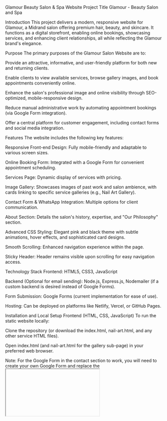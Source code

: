 Glamour Beauty Salon & Spa Website
Project Title
Glamour - Beauty Salon and Spa

Introduction
This project delivers a modern, responsive website for Glamour, a Midrand salon offering premium hair, beauty, and skincare. It functions as a digital storefront, enabling online bookings, showcasing services, and enhancing client relationships, all while reflecting the Glamour brand's elegance.

Purpose
The primary purposes of the Glamour Salon Website are to:

Provide an attractive, informative, and user-friendly platform for both new and returning clients.

Enable clients to view available services, browse gallery images, and book appointments conveniently online.

Enhance the salon's professional image and online visibility through SEO-optimized, mobile-responsive design.

Reduce manual administrative work by automating appointment bookings (via Google Form integration).

Offer a central platform for customer engagement, including contact forms and social media integration.

Features
The website includes the following key features:

Responsive Front-end Design: Fully mobile-friendly and adaptable to various screen sizes.

Online Booking Form: Integrated with a Google Form for convenient appointment scheduling.

Services Page: Dynamic display of services with pricing.

Image Gallery: Showcases images of past work and salon ambience, with cards linking to specific service galleries (e.g., Nail Art Gallery).

Contact Form & WhatsApp Integration: Multiple options for client communication.

About Section: Details the salon's history, expertise, and "Our Philosophy" section.

Advanced CSS Styling: Elegant pink and black theme with subtle animations, hover effects, and sophisticated card designs.

Smooth Scrolling: Enhanced navigation experience within the page.

Sticky Header: Header remains visible upon scrolling for easy navigation access.

Technology Stack
Frontend: HTML5, CSS3, JavaScript

Backend (Optional for email sending): Node.js, Express.js, Nodemailer (if a custom backend is desired instead of Google Forms).

Form Submission: Google Forms (current implementation for ease of use).

Hosting: Can be deployed on platforms like Netlify, Vercel, or GitHub Pages.

Installation and Local Setup
Frontend (HTML, CSS, JavaScript)
To run the static website locally:

Clone the repository (or download the index.html, nail-art.html, and any other service HTML files).

Open index.html (and nail-art.html for the gallery sub-page) in your preferred web browser.

Note: For the Google Form in the contact section to work, you will need to create your own Google Form and replace the <iframe> src URL in index.html with your form's embed URL.

Backend (Optional - for custom email sending instead of Google Form)
If you decide to switch from Google Forms to a custom Node.js backend for email sending (as discussed in previous interactions), follow these steps:

Ensure Node.js is installed on your system.

Place the server.js file (provided in previous interactions) in your project root directory.

Create a package.json file in the same directory with the following content:

{
  "name": "glamour-salon-backend",
  "version": "1.0.0",
  "description": "Backend for Glamour Beauty Salon & Spa website",
  "main": "server.js",
  "scripts": {
    "start": "node server.js"
  },
  "dependencies": {
    "express": "^4.18.2",
    "body-parser": "^1.20.2",
    "nodemailer": "^6.9.7",
    "cors": "^2.8.5"
  }
}

Open your terminal or command prompt, navigate to the project directory, and run:

npm install

Configure Email Credentials: Open server.js and replace the placeholder email address and password for nodemailer with your actual email service credentials and the recipient email address.

Start the server:

npm start

or

node server.js

The website will then be accessible at http://localhost:3000/index.html.
Usage
Open index.html in your web browser.

Navigate through sections using the main menu.

Click on gallery items to view specific service detail pages (e.g., nail-art.html).

Use the embedded Google Form in the "Contact" section to book appointments.

Interact with WhatsApp and location links for direct communication.

Contributing
Contributions are welcome! If you have suggestions for improvements or new features, please open an issue or submit a pull request.

License
This project is open-sourced. Please refer to the LICENSE file for more details (if applicable, otherwise state "No specific license provided").

Contact
Glamour Beauty Salon & Spa

Location: Kaalfotein Shoping Center, Midrand 1685

Phone: +27 61 473 6830 | +27 69 241 1538

Email: mudheyipatrick@gmail.co.za

Hours: Mon - Sat: 9 AM - 7 PM

Feel free to reach out for any inquiries or appointments!
